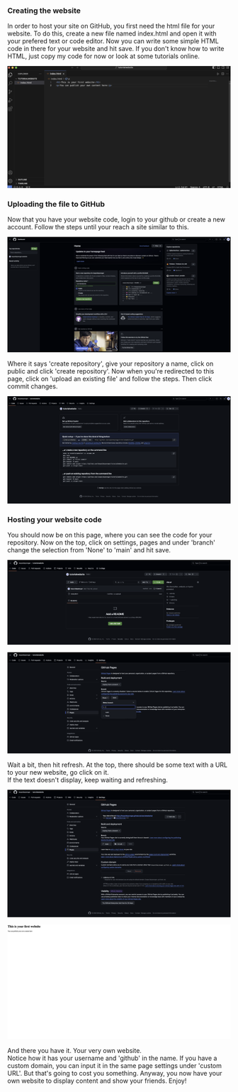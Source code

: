 ### Creating the website
In order to host your site on GitHub, you first need the html file for your website.
To do this, create a new file named index.html and open it with your prefered text or code editor. Now you can write some simple HTML code in there for your website and hit save.
If you don't know how to write HTML, just copy my code for now or look at some tutorials online.

![VS Code Snippet](imgs/upload_to_github/Screenshot-0.png)


### Uploading the file to GitHub
Now that you have your website code, login to your github or create a new account. Follow the steps until your reach a site similar to this.

![Create GitHub Repository](imgs/upload_to_github/Screenshot-1.png)

Where it says 'create repository', give your repository a name, click on public and click 'create repository'.
Now when you're redirected to this page, click on 'upload an existing file' and follow the steps. Then click commit changes.

![Upload an existing file](imgs/upload_to_github/Screenshot-2.png)


### Hosting your website code
You should now be on this page, where you can see the code for your repository.
Now on the top, click on settings, pages and under 'branch' change the selection from 'None' to 'main' and hit save.

![Repository Code](imgs/upload_to_github/Screenshot-3.png)

![Page Settings](imgs/upload_to_github/Screenshot-4.png)

Wait a bit, then hit refresh. At the top, there should be some text with a URL to your new website, go click on it. <br>If the text doesn't display, keep waiting and refreshing.

![Click on the URL for the website](imgs/upload_to_github/Screenshot-5.png)

![Your website displayed here](imgs/upload_to_github/Screenshot-6.png)

And there you have it. Your very own website. <br>Notice how it has your username and 'github' in the name. If you have a custom domain, you can input it in the same page settings under 'custom URL'. 
But that's going to cost you something.
Anyway, you now have your own website to display content and show your friends. Enjoy!
